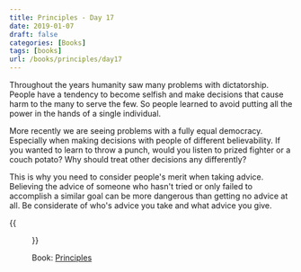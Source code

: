 ```yaml
---
title: Principles - Day 17
date: 2019-01-07
draft: false
categories: [Books]
tags: [books]
url: /books/principles/day17
---
```


Throughout the years humanity saw many problems with dictatorship. People
have a tendency to become selfish and make decisions that cause harm to the
many to serve the few. So people learned to avoid putting all the power in the
hands of a single individual.

More recently we are seeing problems with a fully equal democracy.
Especially when making decisions with people of different believability. If you
wanted to learn to throw a punch, would you listen to prized fighter or a couch
potato? Why should treat other decisions any differently?

This is why you need to consider people's merit when taking advice. Believing
the advice of someone who hasn't tried or only failed to accomplish a similar goal
can be more dangerous than getting no advice at all. Be considerate of
who's advice you take and what advice you give.

{{<figure src="/img/principles.jpg" alt="Principles" link="https://amzn.to/2SEysjr">}}

Book: [Principles](https://amzn.to/2SEysjr)
